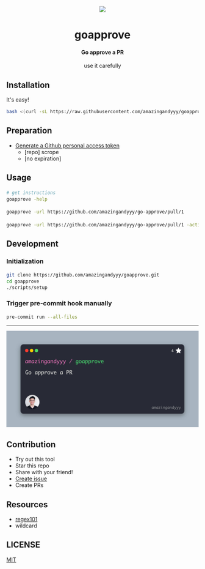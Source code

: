 <p styles="font-size: 20rem" align="center">
    <img styles="margin: 0px" width="350px" src="https://i.giphy.com/media/bdaMVCP6bPIVWc0B3g/giphy.webp" />
</p>
<h1 align="center">
goapprove
</h1>
<h4 align="center">
Go approve a PR
</h4>
<p align="center">
use it carefully
</p>

## Installation

It's easy!

```sh
bash <(curl -sL https://raw.githubusercontent.com/amazingandyyy/goapprove/main/scripts/install.sh)
```

## Preparation

- [Generate a Github personal access token](https://github.com/settings/tokens/new?scopes=repo&description=goapprove-cli)
  - [repo] scrope
  - [no expiration]

## Usage

```sh
# get instructions
goapprove -help

goapprove -url https://github.com/amazingandyyy/go-approve/pull/1

goapprove -url https://github.com/amazingandyyy/go-approve/pull/1 -action comment -message "LGTM!!!!!
```

## Development

### Initialization

```sh
git clone https://github.com/amazingandyyy/goapprove.git
cd goapprove
./scripts/setup
```

### Trigger pre-commit hook manually

```sh
pre-commit run --all-files
```

---

![banner](assets/repo-banner.jpg)

## Contribution

- Try out this tool
- Star this repo
- Share with your friend!
- [Create issue](https://github.com/amazingandyyy/goapprove/issues/new)
- Create PRs

## Resources

- [regex101](http://regex101.com)
- wildcard

## LICENSE

[MIT](LICENSE)
